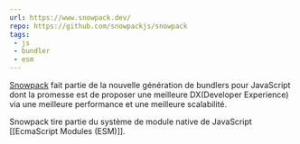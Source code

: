 ```yaml
---
url: https://www.snowpack.dev/
repo: https://github.com/snowpackjs/snowpack
tags: 
 - js
 - bundler
 - esm
---
```


[Snowpack](https://www.snowpack.dev/) fait partie de la nouvelle génération de bundlers pour JavaScript dont la promesse est de proposer une meilleure DX(Developer Experience) via une meilleure performance et une meilleure scalabilité.

Snowpack tire partie du système de module native de JavaScript [[EcmaScript Modules (ESM)]].
